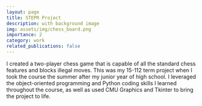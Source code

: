 ```yaml
---
layout: page
title: STEPR Project
description: with background image
img: assets/img/chess_board.png
importance: 2
category: work
related_publications: false
---
```


I created a two-player chess game that is capable of all the standard chess features and blocks illegal moves. This was my 15-112 term project when I took the course the summer after my junior year of high school. I leveraged the object-oriented programming and Python coding skills I learned throughout the course, as well as used CMU Graphics and Tkinter to bring the project to life.
